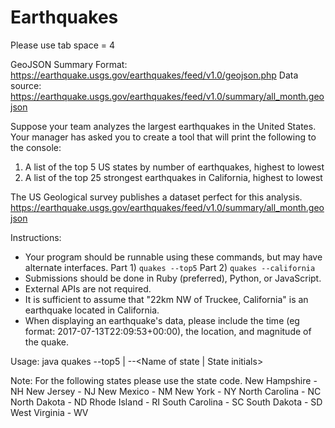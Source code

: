 # Earthquakes

Please use tab space = 4

GeoJSON Summary Format: https://earthquake.usgs.gov/earthquakes/feed/v1.0/geojson.php
Data source: https://earthquake.usgs.gov/earthquakes/feed/v1.0/summary/all_month.geojson

Suppose your team analyzes the largest earthquakes in the United States.
Your manager has asked you to create a tool that will print the following to the console:
 
1) A list of the top 5 US states by number of earthquakes, highest to lowest
2) A list of the top 25 strongest earthquakes in California, highest to lowest
 
The US Geological survey publishes a dataset perfect for this analysis.
https://earthquake.usgs.gov/earthquakes/feed/v1.0/summary/all_month.geojson
 
Instructions:
- Your program should be runnable using these commands, but may have alternate interfaces.
Part 1) `quakes --top5`
Part 2) `quakes --california`
- Submissions should be done in Ruby (preferred), Python, or JavaScript.
- External APIs are not required.
- It is sufficient to assume that "22km NW of Truckee, California" is an earthquake located in California.
- When displaying an earthquake's data, please include the time (eg format: 2017-07-13T22:09:53+00:00), the location, and magnitude of the quake.

Usage: java quakes --top5 | --<Name of state | State initials>

Note:
For the following states please use the state code.
	New Hampshire - NH
	New Jersey - NJ
	New Mexico - NM
	New York - NY
	North Carolina - NC
	North Dakota - ND
	Rhode Island - RI
	South Carolina - SC
	South Dakota - SD
	West Virginia - WV
